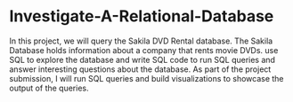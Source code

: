 # Investigate-A-Relational-Database

In this project, we will query the Sakila DVD Rental database. The Sakila Database holds information about a company that rents movie DVDs. use SQL to explore the database and write SQL code to run SQL queries and answer interesting questions about the database. As part of the project submission, I will run SQL queries and build visualizations to showcase the output of the queries.


